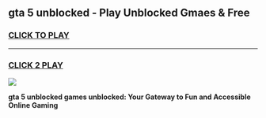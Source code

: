 
## gta 5 unblocked - Play Unblocked Gmaes & Free
<h3>
<a href="https://news.freeplayer.one?title=gta_5_unblocked&ref=16F">CLICK TO PLAY</a></h3>
<hr>

<h3>
<a href="https://news.freeplayer.one?title=gta_5_unblocked&ref=16F">CLICK 2 PLAY</a>
  
</h3>

<a href="https://news.freeplayer.one?title=gta_5_unblocked&ref=16F/"><img src="https://clearcache.store/games.png"></a>


**gta 5 unblocked games unblocked: Your Gateway to Fun and Accessible Online Gaming**
